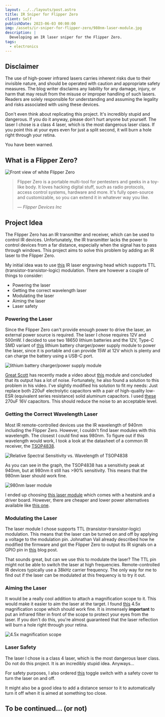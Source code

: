 ```yaml
---
layout: ../../layouts/post.astro
title: IR Sniper for Flipper Zero
client: Self
publishDate: 2023-06-03 00:00:00
img: /assets/ir-sniper-for-flipper-zero/980nm-laser-module.jpg
description: |
  Developing an IR laser sniper for the Flipper Zero.
tags:
  - electronics
---
```


## Disclaimer

The use of high-power infrared lasers carries inherent risks due to their invisible nature, and should be operated with caution and appropriate safety measures. The blog writer disclaims any liability for any damage, injury, or harm that may result from the misuse or improper handling of such lasers. Readers are solely responsible for understanding and assuming the legality and risks associated with using these devices.

Don't even think about replicating this project. It's incredibly stupid and dangerous. If you do it anyway, please don't hurt anyone but yourself. The laser I chose is a class 4 laser, which is the most dangerous laser class. If you point this at your eyes even for just a split second, it will burn a hole right through your retina.

You have been warned.

## What is a Flipper Zero?

<img alt="Front view of white Flipper Zero" src="/assets/ir-sniper-for-flipper-zero/whiteFlatNew.svg">

> Flipper Zero is a portable multi-tool for pentesters and geeks in a toy-like body. It loves hacking digital stuff, such as radio protocols, access control systems, hardware and more. It's fully open-source and customizable, so you can extend it in whatever way you like.
>
> &mdash; <cite>Flipper Devices Inc</cite>

## Project Idea

The Flipper Zero has an IR transmitter and receiver, which can be used to control IR devices. Unfortunately, the IR transmitter lacks the power to control devices from a far distance, especially when the signal has to pass through windows. This project aims to solve this problem by adding an IR laser to the Flipper Zero.

My initial idea was to use [this](https://www.aliexpress.com/item/32978919099.html) IR laser engraving head which supports TTL (transistor-transistor-logic) modulation. There are however a couple of things to consider:

- Powering the laser
- Getting the correct wavelength laser
- Modulating the laser
- Aiming the laser
- Laser safety

### Powering the Laser

Since the Flipper Zero can't provide enough power to drive the laser, an external power source is required. The laser I chose requires 12V and 500mW. I decided to use two 18650 lithium batteries and the 12V, Type-C SMD variant of [this](https://www.aliexpress.com/item/1005002982442200.html) lithium battery charger/power supply module to power the laser, since it is portable and can provide 15W at 12V which is plenty and can charge the battery using a USB-C port.

<img alt="lithium battery charger/power supply module" src="/assets/ir-sniper-for-flipper-zero/lithium-battery-charger-power-supply-module.png">

[Great Scott](https://www.youtube.com/@greatscottlab) has recently made a video about [this](https://www.youtube.com/watch?v=6bicunweBAQ) module and concluded that its output has a lot of noise. Fortunately, he also found a solution to this problem in his video. I've slightly modified his solution to fit my needs:
Just replace both 220uF electrolytic capacitors with a pair of high-quality low-ESR (equivalent series resistance) solid aluminum capacitors. I used [these](https://www.aliexpress.com/item/1005003012986121.html) 270uF 16V capacitors.
This should reduce the noise to an acceptable level.

### Getting the Correct Wavelength Laser

Most IR remote-controlled devices use the IR wavelength of 940nm including the Flipper Zero. However, I couldn't find laser modules with this wavelength. The closest I could find was 980nm. To figure out if this wavelength would work, I took a look at the datasheet of a common IR receiver, the [TSOP4838](https://www.vishay.com/docs/82459/tsop48.pdf).

<img alt="Relative Spectral Sensitivity vs. Wavelength of TSOP4838" src="/assets/ir-sniper-for-flipper-zero/relative-spectral-sensitivity-vs-wavelength.png">

As you can see in the graph, the TSOP4838 has a sensitivity peak at 940nm, but at 980nm it still has &gt;90% sensitivity. This means that the 980nm laser should work fine.

<img alt="980nm laser module" src="/assets/ir-sniper-for-flipper-zero/980nm-laser-module.jpg">

I ended up choosing [this laser module](https://www.aliexpress.com/item/32978919099.html) which comes with a heatsink and a driver board. However, there are cheaper and lower power alternatives available like [this one](https://www.aliexpress.com/item/1005001880909909.html).

### Modulating the Laser

The laser module I chose supports TTL (transistor-transistor-logic) modulation. This means that the laser can be turned on and off by applying a voltage to the modulation pin. Johnathan Vail already described how he modified the firmware and got the Flipper Zero to output its IR signals on a GPIO pin in [this](https://volcano.newts.org/2022/06/08/flipper-weaponized-universal-tv-remote-ir-blaster/) blog post.

That sounds great, but can we use this to modulate the laser?
The TTL pin might not be able to switch the laser at high frequencies. Remote-controlled IR devices typically use a 38kHz carrier frequency. The only way for me to find out if the laser can be modulated at this frequency is to try it out.

### Aiming the Laser

It would be a really cool addition to attach a magnification scope to it. This would make it easier to aim the laser at the target. I found [this](https://www.aliexpress.com/item/1005005459046117.html) 4.5x magnification scope which should work fine. It is immensely **important** to put an infrared filter in front of the scope to protect your eyes from the laser. If you don't do this, you're almost guaranteed that the laser reflection will burn a hole right through your retina.

<img alt="4.5x magnification scope" src="/assets/ir-sniper-for-flipper-zero/4.5x-magnification-scope.jpg">

### Laser Safety

The laser I chose is a class 4 laser, which is the most dangerous laser class. Do not do this project. It is an incredibly stupid idea. Anyways...

For safety purposes, I also ordered [this](https://www.aliexpress.com/item/1005001995687981.html) toggle switch with a safety cover to turn the laser on and off.

It might also be a good idea to add a distance sensor to it to automatically turn it off when it is aimed at something too close.

## To be continued... (or not)
